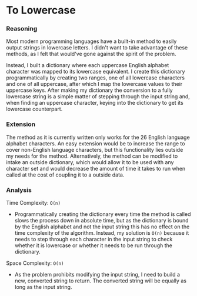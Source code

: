 # To Lowercase
### Reasoning
Most modern programming languages have a built-in method to easily output strings in lowercase letters. I didn't want to take advantage of these methods, as I felt that would've gone against the spirit of the problem.

Instead, I built a dictionary where each uppercase English alphabet character was mapped to its lowercase equivalent. I create this dictionary programmatically by creating two ranges, one of all lowercase characters and one of all uppercase, after which I map the lowercase values to their uppercase keys. After making my dictionary the conversion to a fully lowercase string is a simple matter of stepping through the input string and, when finding an uppercase character, keying into the dictionary to get its lowercase counterpart.

### Extension
The method as it is currently written only works for the 26 English language alphabet characters. An easy extension would be to increase the range to cover non-English language characters, but this functionality lies outside my needs for the method. Alternatively, the method can be modified to intake an outside dictionary, which would allow it to be used with any character set and would decrease the amount of time it takes to run when called at the cost of coupling it to a outside data.

### Analysis
Time Complexity: `O(n)`
* Programmatically creating the dictionary every time the method is called slows the process down in absolute time, but as the dictionary is bound by the English alphabet and not the input string this has no effect on the time complexity of the algorithm. Instead, my solution is `O(n)` because it needs to step through each character in the input string to check whether it is lowercase or whether it needs to be run through the dictionary.

Space Complexity: `O(n)`
* As the problem prohibits modifying the input string, I need to build a new, converted string to return. The converted string will be equally as long as the input string.
